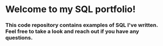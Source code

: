 # Welcome to my SQL portfolio! 
### This code repository contains examples of SQL I've written. Feel free to take a look and reach out if you have any questions.
